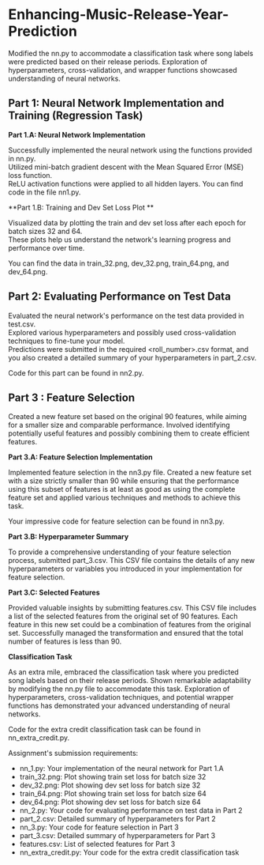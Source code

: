 # Enhancing-Music-Release-Year-Prediction

Modified the nn.py to accommodate a classification task where song labels were predicted based on their release periods. 
Exploration of hyperparameters, cross-validation, and wrapper functions showcased understanding of neural networks.


## Part 1: Neural Network Implementation and Training (Regression Task) 

**Part 1.A: Neural Network Implementation**

Successfully implemented the neural network using the functions provided in nn.py.<br>
Utilized mini-batch gradient descent with the Mean Squared Error (MSE) loss function. <br>
ReLU activation functions were applied to all hidden layers. You can find code in the file nn1.py.

**Part 1.B: Training and Dev Set Loss Plot **

Visualized data by plotting the train and dev set loss after each epoch for batch sizes 32 and 64. <br>
These plots help us understand the network's learning progress and performance over time. <br> 

You can find the data in train_32.png, dev_32.png, train_64.png, and dev_64.png.

## Part 2: Evaluating Performance on Test Data 

Evaluated the neural network's performance on the test data provided in test.csv. <br>
Explored various hyperparameters and possibly used cross-validation techniques to fine-tune your model. <br>
Predictions were submitted in the required <roll_number>.csv format, and you also created a detailed summary of your hyperparameters in part_2.csv.

Code for this part can be found in nn2.py.

## Part 3 : Feature Selection 

Created a new feature set based on the original 90 features, while aiming for a smaller size and comparable performance. 
Involved identifying potentially useful features and possibly combining them to create efficient features.

**Part 3.A: Feature Selection Implementation**

Implemented feature selection in the nn3.py file. Created a new feature set with a size strictly smaller than 90 while ensuring that the performance using this subset of features is at least as good as using the complete feature set and applied various techniques and methods to achieve this task.

Your impressive code for feature selection can be found in nn3.py.

**Part 3.B: Hyperparameter Summary**

To provide a comprehensive understanding of your feature selection process, submitted part_3.csv. This CSV file contains the details of any new hyperparameters or variables you introduced in your implementation for feature selection.

**Part 3.C: Selected Features**

Provided valuable insights by submitting features.csv. This CSV file includes a list of the selected features from the original set of 90 features. Each feature in this new set could be a combination of features from the original set. Successfully managed the transformation and ensured that the total number of features is less than 90.
 
**Classification Task**

As an extra mile, embraced the classification task where you predicted song labels based on their release periods. Shown remarkable adaptability by modifying the nn.py file to accommodate this task. Exploration of hyperparameters, cross-validation techniques, and potential wrapper functions has demonstrated your advanced understanding of neural networks.

Code for the extra credit classification task can be found in nn_extra_credit.py.
 


Assignment's submission requirements:

- nn_1.py: Your implementation of the neural network for Part 1.A
- train_32.png: Plot showing train set loss for batch size 32
- dev_32.png: Plot showing dev set loss for batch size 32
- train_64.png: Plot showing train set loss for batch size 64
- dev_64.png: Plot showing dev set loss for batch size 64
- nn_2.py: Your code for evaluating performance on test data in Part 2
- part_2.csv: Detailed summary of hyperparameters for Part 2
- nn_3.py: Your code for feature selection in Part 3
- part_3.csv: Detailed summary of hyperparameters for Part 3
- features.csv: List of selected features for Part 3
- nn_extra_credit.py: Your code for the extra credit classification task
